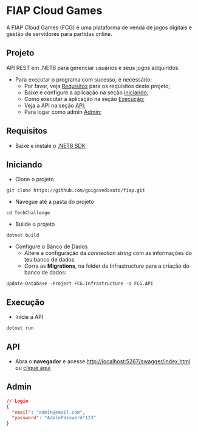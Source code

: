 # FIAP Cloud Games

A FIAP Cloud Games (FCG) é uma plataforma de venda de jogos digitais e gestão de servidores para partidas online.

## Projeto

API REST em .NET8 para gerenciar usuários e seus jogos adquiridos.

* Para executar o programa com sucesso, é necessário:
  * Por favor, veja [Requisitos](#requisitos) para os requisitos deste projeto;
  * Baixe e configure a aplicação na seção [Iniciando](#iniciando);
  * Como executar a aplicação na seção [Execução](#execução);
  * Veja a API na seção [API](#api);
  * Para logar como admin [Admin](#admin);

## Requisitos

* Baixe e instale o [.NET8 SDK](https://dotnet.microsoft.com/en-us/download/dotnet/8.0)

## Iniciando

* Clone o projeto

``` dotnet
git clone https://github.com/guigovedovato/fiap.git
```

* Navegue até a pasta do projeto

``` dotnet
cd TechChallenge
```

* Builde o projeto

``` dotnet
dotnet build
```

* Configure o Banco de Dados
  * Altere a configuração da _connection string_ com as informações do teu banco de dados
  * Corra as **Migrations**, na folder de Infrastructure para a criação do banco de dados:

``` dotnet
Update-Database -Project FCG.Infrastructure -s FCG.API
```

## Execução

* Inicie a API

``` dotnet
dotnet run
```

## API

* Abra o **navegador** e acesse <http://localhost:5267/swagger/index.html> ou [clique aqui](http://localhost:5267/swagger/index.html)

## Admin

``` json
// Login
{
  "email": "admin@email.com",
  "password": "AdminPassword!123"
}
```
